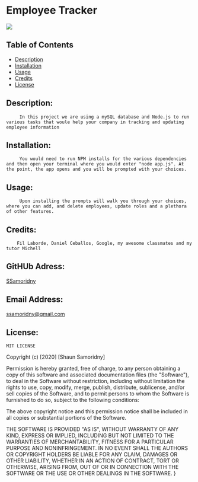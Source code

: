

# Employee Tracker
![](https://img.shields.io/badge/README-GOODREADME-brightgreen)

## Table of Contents
- [Description](#description)
- [Installation](#installation)
- [Usage](#usage)
- [Credits](#credits)
- [License](#license)

## Description: 

         In this project we are using a mySQL database and Node.js to run various tasks that woule help your company in tracking and updating employee information

## Installation:

         You would need to run NPM installs for the various dependencies and then open your terminal where you would enter "node app.js". At the point, the app opens and you will be prompted with your choices.

## Usage:

         Upon installing the prompts will walk you through your choices, where you can add, and delete employees, update roles and a plethora of other features.

## Credits:

        Fil Laborde, Daniel Ceballos, Google, my awesome classmates and my tutor Michell

## GitHUb Adress:

   [SSamoridny](https://github.com/SSamoridny)

## Email Address:

   ssamoridny@gmail.com

## License:
    

    
    MIT LICENSE

Copyright (c) [2020] [Shaun Samoridny]

Permission is hereby granted, free of charge, to any person obtaining a copy
of this software and associated documentation files (the "Software"), to deal
in the Software without restriction, including without limitation the rights
to use, copy, modify, merge, publish, distribute, sublicense, and/or sell
copies of the Software, and to permit persons to whom the Software is
furnished to do so, subject to the following conditions:

The above copyright notice and this permission notice shall be included in all
copies or substantial portions of the Software.

THE SOFTWARE IS PROVIDED "AS IS", WITHOUT WARRANTY OF ANY KIND, EXPRESS OR
IMPLIED, INCLUDING BUT NOT LIMITED TO THE WARRANTIES OF MERCHANTABILITY,
FITNESS FOR A PARTICULAR PURPOSE AND NONINFRINGEMENT. IN NO EVENT SHALL THE
AUTHORS OR COPYRIGHT HOLDERS BE LIABLE FOR ANY CLAIM, DAMAGES OR OTHER
LIABILITY, WHETHER IN AN ACTION OF CONTRACT, TORT OR OTHERWISE, ARISING FROM,
OUT OF OR IN CONNECTION WITH THE SOFTWARE OR THE USE OR OTHER DEALINGS IN THE
SOFTWARE.
}
      

   
